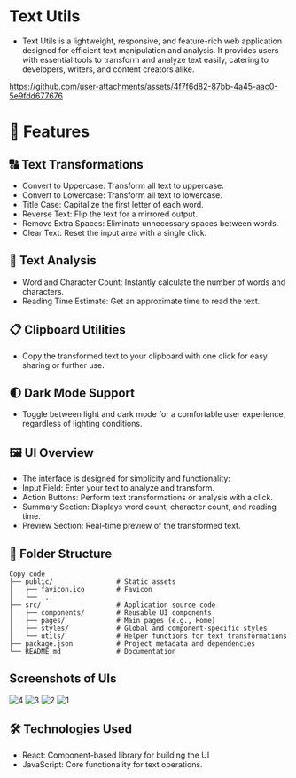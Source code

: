 # Text Utils
- Text Utils is a lightweight, responsive, and feature-rich web application designed for efficient text manipulation and analysis. It provides users with essential tools to transform and analyze text easily, catering to developers, writers, and content creators alike.

https://github.com/user-attachments/assets/4f7f6d82-87bb-4a45-aac0-5e9fdd677676


# 🌟 Features

## 🔠 Text Transformations

- Convert to Uppercase: Transform all text to uppercase.
- Convert to Lowercase: Transform all text to lowercase.
- Title Case: Capitalize the first letter of each word.
- Reverse Text: Flip the text for a mirrored output.
- Remove Extra Spaces: Eliminate unnecessary spaces between words.
- Clear Text: Reset the input area with a single click.
  
## 📄 Text Analysis
- Word and Character Count: Instantly calculate the number of words and characters.
- Reading Time Estimate: Get an approximate time to read the text.

## 📋 Clipboard Utilities
- Copy the transformed text to your clipboard with one click for easy sharing or further use.
  
## 🌓 Dark Mode Support
- Toggle between light and dark mode for a comfortable user experience, regardless of lighting conditions.

## 🖼️ UI Overview

- The interface is designed for simplicity and functionality:
- Input Field: Enter your text to analyze and transform.
- Action Buttons: Perform text transformations or analysis with a click.
- Summary Section: Displays word count, character count, and reading time.
- Preview Section: Real-time preview of the transformed text.

## 📂 Folder Structure

```plaintext
Copy code
├── public/                # Static assets
│   ├── favicon.ico        # Favicon
│   └── ...
├── src/                   # Application source code
│   ├── components/        # Reusable UI components
│   ├── pages/             # Main pages (e.g., Home)
│   ├── styles/            # Global and component-specific styles
│   └── utils/             # Helper functions for text transformations
├── package.json           # Project metadata and dependencies
└── README.md              # Documentation
```

## Screenshots of UIs 

![4](https://github.com/user-attachments/assets/9e8a452d-f3d1-4f77-a238-8cc33f72235c)
![3](https://github.com/user-attachments/assets/e258673e-75d5-403b-a0fa-ecaabe444992)
![2](https://github.com/user-attachments/assets/51899ab3-aa07-4c71-8c98-f16d438513b9)
![1](https://github.com/user-attachments/assets/8564af61-cd00-42f1-934b-bce62a8e6fe3)


## 🛠️ Technologies Used

- React: Component-based library for building the UI
- JavaScript: Core functionality for text operations.
